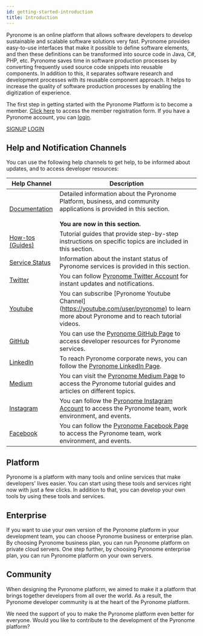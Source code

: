 ```yaml
---
id: getting-started-introduction
title: Introduction
---
```


<a id="aHeaderMenuAnchor" data-header-menu="Docs"></a>

Pyronome is an online platform that allows software developers to develop sustainable and scalable software solutions very fast. Pyronome provides easy-to-use interfaces that make it possible to define software elements, and then these definitions can be transformed into source code in Java, C#, PHP, etc. Pyronome saves time in software production processes by converting frequently used source code snippets into reusable components. In addition to this, it separates software research and development processes with its reusable component approach. It helps to increase the quality of software production processes by enabling the digitization of experience.

The first step in getting started with the Pyronome Platform is to become a member. [Click here](https://pyronome.com/builder/signup) to access the member registration form. If you have a Pyronome account, you can [login](https://pyronome.com/builder/login).

<div class="col s12">
    <a href="https://pyronome.com/builder/signup" class="waves-effect waves-dark btn-large white-text amber darken-4">SIGNUP</a>
    <a href="https://pyronome.com/builder/login" class="waves-effect waves-dark btn-large white-text blue-grey darken-2">LOGIN</a>
</div>

## Help and Notification Channels
You can use the following help channels to get help, to be informed about updates, and to access developer resources:

| Help Channel | Description |
| ------ | ------ |
| [Documentation](/latest/en/docs/getting-started-introduction) | Detailed information about the Pyronome Platform, business, and community applications is provided in this section. <br><br>**You are now in this section.** |
| [How-tos (Guides)](https://help.pyronome.com/) | Tutorial guides that provide step-by-step instructions on specific topics are included in this section. |
| [Service Status](https://status.pyronome.com/) | Information about the instant status of Pyronome services is provided in this section. |
| [<i class="fab fa-twitter"></i> Twitter](https://twitter.com/pyronome) | You can follow [Pyronome Twitter Account](https://twitter.com/pyronome) for instant updates and notifications. |
| [<i class="fab fa-youtube"></i> Youtube](https://youtube.com/user/pyronome) | You can subscribe [Pyronome Youtube Channel] (https://youtube.com/user/pyronome) to learn more about Pyronome and to reach tutorial videos. |
| [<i class="fab fa-github"></i> GitHub](https://github.com/pyronome) | You can use the [Pyronome GitHub Page](https://github.com/pyronome) to access developer resources for Pyronome services. |
| [<i class="fab fa-linkedin"></i> LinkedIn](https://linkedin.com/company/pyronome) | To reach Pyronome corporate news, you can follow the [Pyronome LinkedIn Page](https://linkedin.com/company/pyronome). |
| [<i class="fab fa-medium"></i> Medium](https://medium.com/pyronome) | You can visit the [Pyronome Medium Page](https://medium.com/pyronome) to access the Pyronome tutorial guides and articles on different topics. |
| [<i class="fab fa-instagram"></i> Instagram](https://instagram.com/pyronome) | You can follow the [Pyronome Instagram Account](https://instagram.com/pyronome) to access the Pyronome team, work environment, and events. |
| [<i class="fab fa-facebook-square"></i> Facebook](https://facebook.com/pyronome) | You can follow the [Pyronome Facebook Page](https://facebook.com/pyronome) to access the Pyronome team, work environment, and events. |

## Platform
Pyronome is a platform with many tools and online services that make developers' lives easier. You can start using these tools and services right now with just a few clicks. In addition to that, you can develop your own tools by using these tools and services.

## Enterprise
If you want to use your own version of the Pyronome platform in your development team, you can choose Pyronome business or enterprise plan. By choosing Pyronome business plan, you can run Pyronome platform on private cloud servers. One step further, by choosing Pyronome enterprise plan, you can run Pyronome platform on your own servers.

## Community
When designing the Pyronome platform, we aimed to make it a platform that brings together developers from all over the world. As a result, the Pyronome developer community is at the heart of the Pyronome platform.

We need the support of you to make the Pyronome platform even better for everyone. Would you like to contribute to the development of the Pyronome platform?